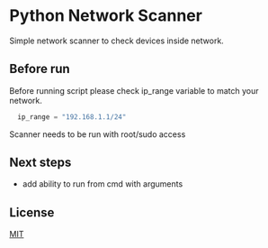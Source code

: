 
# Python Network Scanner 

Simple network scanner to check devices inside network.




## Before run

Before running script please check ip_range variable to match your network. 

```py
  ip_range = "192.168.1.1/24"
```
Scanner needs to be run with root/sudo access 

## Next steps
- add ability to run from cmd with arguments
  
## License

[MIT](https://choosealicense.com/licenses/mit/)

